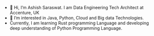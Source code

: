 - 👋 Hi, I’m Ashish Saraswat. I am Data Engineering Tech Architect at Accenture, UK
- 👀 I’m interested in Java, Python, Cloud and Big data Technologies.
- Currently, I am learning Rust programming Language and developing deep understanding of Python Programming Language.
<!---
- 💞️ I’m looking to collaborate on ...
- 📫 How to reach me ...
--->

<!---
AshiSaraswat/AshiSaraswat is a ✨ special ✨ repository because its `README.md` (this file) appears on your GitHub profile.
You can click the Preview link to take a look at your changes.
--->
